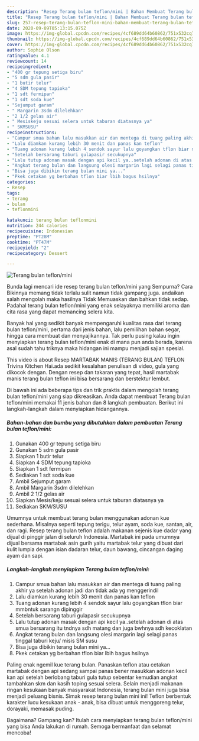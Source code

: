 ```yaml
---
description: "Resep Terang bulan teflon/mini | Bahan Membuat Terang bulan teflon/mini Yang Sempurna"
title: "Resep Terang bulan teflon/mini | Bahan Membuat Terang bulan teflon/mini Yang Sempurna"
slug: 257-resep-terang-bulan-teflon-mini-bahan-membuat-terang-bulan-teflon-mini-yang-sempurna
date: 2020-09-09T05:13:15.075Z
image: https://img-global.cpcdn.com/recipes/4cf689dd64b60862/751x532cq70/terang-bulan-teflonmini-foto-resep-utama.jpg
thumbnail: https://img-global.cpcdn.com/recipes/4cf689dd64b60862/751x532cq70/terang-bulan-teflonmini-foto-resep-utama.jpg
cover: https://img-global.cpcdn.com/recipes/4cf689dd64b60862/751x532cq70/terang-bulan-teflonmini-foto-resep-utama.jpg
author: Sophie Olson
ratingvalue: 4.1
reviewcount: 14
recipeingredient:
- "400 gr tepung setiga biru"
- "5 sdm gula pasir"
- "1 butir telur"
- "4 SDM tepung tapioka"
- "1 sdt fermipan"
- "1 sdt soda kue"
- "Sejumput garam"
- " Margarin 3sdm dilelehkan"
- "2 1/2 gelas air"
- " Mesiskeju sesuai selera untuk taburan diatasnya ya"
- " SKMSUSU"
recipeinstructions:
- "Campur smua bahan lalu masukkan air dan mentega di tuang paling akhir ya setelah adonan jadi dan tidak ada yg menggerindil"
- "Lalu diamkan kurang lebih 30 menit dan panas kan teflon"
- "Tuang adonan kurang lebih 4 sendok sayur lalu goyangkan tflon biar mmbntuk sarangn dipinggir"
- "Setelah bersarang taburi gulapasir secukupnya"
- "Lalu tutup adonan masak dengan api kecil ya..setelah adonan di atas smua bersarang itu tndnya sdh matang dan juga bwhnya sdh kecoklatan"
- "Angkat terang bulan dan langsung olesi margarin lagi selagi panas tinggal taburi keju/ misis SM susu"
- "Bisa juga dibikin terang bulan mini ya..."
- "Pkek cetakan yg berbahan tflon biar lbih bagus hsilnya"
categories:
- Resep
tags:
- terang
- bulan
- teflonmini

katakunci: terang bulan teflonmini 
nutrition: 244 calories
recipecuisine: Indonesian
preptime: "PT28M"
cooktime: "PT47M"
recipeyield: "2"
recipecategory: Dessert

---
```



![Terang bulan teflon/mini](https://img-global.cpcdn.com/recipes/4cf689dd64b60862/751x532cq70/terang-bulan-teflonmini-foto-resep-utama.jpg)

Bunda lagi mencari ide resep terang bulan teflon/mini yang Sempurna? Cara Bikinnya memang tidak terlalu sulit namun tidak gampang juga. andaikan salah mengolah maka hasilnya Tidak Memuaskan dan bahkan tidak sedap. Padahal terang bulan teflon/mini yang enak selayaknya memiliki aroma dan cita rasa yang dapat memancing selera kita.

Banyak hal yang sedikit banyak mempengaruhi kualitas rasa dari terang bulan teflon/mini, pertama dari jenis bahan, lalu pemilihan bahan segar, hingga cara membuat dan menyajikannya. Tak perlu pusing kalau ingin menyiapkan terang bulan teflon/mini enak di mana pun anda berada, karena asal sudah tahu triknya maka hidangan ini mampu menjadi sajian spesial.

This video is about Resep MARTABAK MANIS (TERANG BULAN) TEFLON Trivina Kitchen Hai.ada sedikit kesalahan penulisan di video, gula yang dikocok dengan. Dengan resep dan takaran yang tepat, hasil martabak manis terang bulan teflon ini bisa bersarang dan berstektur lembut.


Di bawah ini ada beberapa tips dan trik praktis dalam mengolah terang bulan teflon/mini yang siap dikreasikan. Anda dapat membuat Terang bulan teflon/mini memakai 11 jenis bahan dan 8 langkah pembuatan. Berikut ini langkah-langkah dalam menyiapkan hidangannya.

<!--inarticleads1-->

##### Bahan-bahan dan bumbu yang dibutuhkan dalam pembuatan Terang bulan teflon/mini:

1. Gunakan 400 gr tepung setiga biru
1. Gunakan 5 sdm gula pasir
1. Siapkan 1 butir telur
1. Siapkan 4 SDM tepung tapioka
1. Siapkan 1 sdt fermipan
1. Sediakan 1 sdt soda kue
1. Ambil Sejumput garam
1. Ambil  Margarin 3sdm dilelehkan
1. Ambil 2 1/2 gelas air
1. Siapkan  Mesis/keju sesuai selera untuk taburan diatasnya ya
1. Sediakan  SKM/SUSU


Umumnya untuk membuat terang bulan menggunakan adonan kue sederhana. Misalnya seperti tepung terigu, telur ayam, soda kue, santan, air, dan ragi. Resep terang bulan teflon adalah makanan sejenis kue dadar yang dijual di pinggir jalan di seluruh Indonesia. Martabak ini pada umumnya dijual bersama martabak asin gurih yaitu martabak telur yang dibuat dari kulit lumpia dengan isian dadaran telur, daun bawang, cincangan daging ayam dan sapi. 

<!--inarticleads2-->

##### Langkah-langkah menyiapkan Terang bulan teflon/mini:

1. Campur smua bahan lalu masukkan air dan mentega di tuang paling akhir ya setelah adonan jadi dan tidak ada yg menggerindil
1. Lalu diamkan kurang lebih 30 menit dan panas kan teflon
1. Tuang adonan kurang lebih 4 sendok sayur lalu goyangkan tflon biar mmbntuk sarangn dipinggir
1. Setelah bersarang taburi gulapasir secukupnya
1. Lalu tutup adonan masak dengan api kecil ya..setelah adonan di atas smua bersarang itu tndnya sdh matang dan juga bwhnya sdh kecoklatan
1. Angkat terang bulan dan langsung olesi margarin lagi selagi panas tinggal taburi keju/ misis SM susu
1. Bisa juga dibikin terang bulan mini ya...
1. Pkek cetakan yg berbahan tflon biar lbih bagus hsilnya


Paling enak ngemil kue terang bulan. Panaskan teflon atau cetakan martabak dengan api sedang sampai panas bener masukkan adonan kecil kan api setelah berlobang taburi gula tutup sebentar kemudian angkat tambahkan skm dan kasih toping sesuai selera. Selain menjadi makanan ringan kesukaan banyak masyarakat Indonesia, terang bulan mini juga bisa menjadi peluang bisnis. Simak resep terang bulan mini ini! Teflon berbentuk karakter lucu kesukaan anak - anak, bisa dibuat untuk menggoreng telur, dorayaki, memasak puding. 

Bagaimana? Gampang kan? Itulah cara menyiapkan terang bulan teflon/mini yang bisa Anda lakukan di rumah. Semoga bermanfaat dan selamat mencoba!
